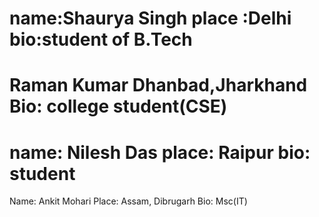 
name:Shaurya Singh
place :Delhi
bio:student of B.Tech
=======

Raman Kumar
Dhanbad,Jharkhand
Bio: college student(CSE)
=======
name: Nilesh Das
place: Raipur 
bio: student
=================
Name: Ankit Mohari
Place: Assam, Dibrugarh
Bio: Msc(IT)


